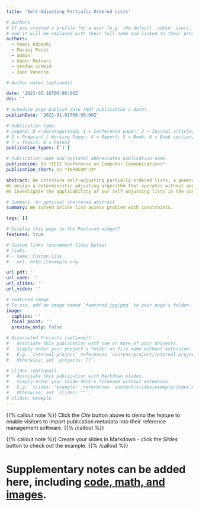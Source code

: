 ```yaml
---
title: 'Self-Adjusting Partially Ordered Lists'

# Authors
# If you created a profile for a user (e.g. the default `admin` user), write the username (folder name) here
# and it will be replaced with their full name and linked to their profile.
authors:
  - Vamsi Addanki
  - Maciej Pacut
  - admin
  - Gabor Retvari
  - Stefan Schmid
  - Juan Vanerio

# Author notes (optional)

date: '2023-05-16T00:00:00Z'
doi: ''

# Schedule page publish date (NOT publication's date).
publishDate: '2023-01-01T00:00:00Z'

# Publication type.
# Legend: 0 = Uncategorized; 1 = Conference paper; 2 = Journal article;
# 3 = Preprint / Working Paper; 4 = Report; 5 = Book; 6 = Book section;
# 7 = Thesis; 8 = Patent
publication_types: ['1']

# Publication name and optional abbreviated publication name.
publication: In *IEEE Conference on Computer Communications*
publication_short: In *INFOCOM'23*

abstract: We introduce self-adjusting partially ordered lists, a generalization of self-adjusting lists where additionally there may be constraints for the relative order of some nodes in the list. The lists self-adjust to improve performance while serving input sequences exhibiting favorable properties, such as locality of reference, but the constraints must be respected.
We design a deterministic adjusting algorithm that operates without any assumptions about the input distribution and without maintaining frequency statistics or timestamps. Despite the more general model, we show that our deterministic algorithm performs closely to optimum (it is 4-competitive). In addition, we design a family of randomized algorithms with improved competitive ratios, handling also a more general rearrangement cost model, scaled by an arbitrary constant d ≥ 1. Moreover, we observe that different constraints influence the competitiveness of online algorithms, and we shed light on this aspect with a lower bound. 
We investigate the applicability of our self-adjusting lists in the context of network packet classification. Our evaluations show that our classifier performs similarly to a static list for lowlocality traffic, but significantly outperforms Efficuts (by factor 7x), CutSplit (3.6x) and the static list (14x) for high locality and small rulesets.

# Summary. An optional shortened abstract.
summary: We solved online list access problem with constraints.

tags: []

# Display this page in the Featured widget?
featured: true

# Custom links (uncomment lines below)
# links:
# - name: Custom Link
#   url: http://example.org

url_pdf: ''
url_code: ''
url_slides: ''
url_video: ''

# Featured image
# To use, add an image named `featured.jpg/png` to your page's folder.
image:
  caption: ''
  focal_point: ''
  preview_only: false

# Associated Projects (optional).
#   Associate this publication with one or more of your projects.
#   Simply enter your project's folder or file name without extension.
#   E.g. `internal-project` references `content/project/internal-project/index.md`.
#   Otherwise, set `projects: []`.

# Slides (optional).
#   Associate this publication with Markdown slides.
#   Simply enter your slide deck's filename without extension.
#   E.g. `slides: "example"` references `content/slides/example/index.md`.
#   Otherwise, set `slides: ""`.
# slides: example
---
```


{{% callout note %}}
Click the _Cite_ button above to demo the feature to enable visitors to import publication metadata into their reference management software.
{{% /callout %}}

{{% callout note %}}
Create your slides in Markdown - click the _Slides_ button to check out the example.
{{% /callout %}}

# Supplementary notes can be added here, including [code, math, and images](https://wowchemy.com/docs/writing-markdown-latex/).
